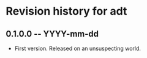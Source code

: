 # Revision history for adt

## 0.1.0.0  -- YYYY-mm-dd

* First version. Released on an unsuspecting world.
